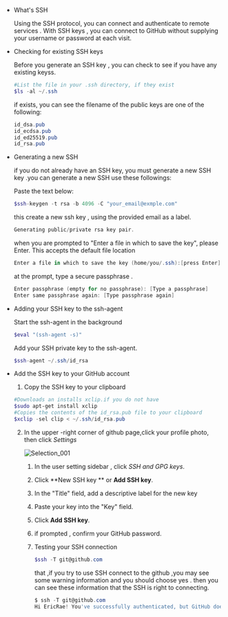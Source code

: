 - What's SSH

  Using the SSH protocol, you can connect and authenticate to remote services . With SSH keys , you can connect to GitHub without supplying your username or password at each visit.

- Checking for existing SSH keys

  Before you generate an SSH key , you can check to see if you have any existing keyss.

  ```powershell
  #List the file in your .ssh directory, if they exist
  $ls -al ~/.ssh
  ```

  if exists, you can see the filename of the public keys are one of the following:

  ```powershell
  id_dsa.pub
  id_ecdsa.pub
  id_ed25519.pub
  id_rsa.pub
  ```

- Generating a new SSH

  if you do not already have an SSH key, you must generate a new SSH key .you can generate a new SSH use these followings:

  Paste the text below:

  ```powershell
  $ssh-keygen -t rsa -b 4096 -C "your_email@exmple.com" 
  ```

  this create a new ssh key , using the provided email as a label.

  ```powershell
  Generating public/private rsa key pair.
  ```

  when you are prompted to "Enter a file in which to save the key", please Enter. This accepts the default file location

  ```powershell
  Enter a file in which to save the key (home/you/.ssh):[press Enter]
  ```

  at the prompt, type a secure passphrase .

  ```powershell
  Enter passphrase (empty for no passphrase): [Type a passphrase]
  Enter same passphrase again: [Type passphrase again]
  ```

- Adding your SSH key to the ssh-agent

  Start the ssh-agent in the background

  ```powershell
  $eval "(ssh-agent -s)"
  ```

  Add your SSH private key to the ssh-agent.

  ```powershell
  $ssh-agent ~/.ssh/id_rsa
  ```

- Add the SSH key to your GitHub account

  1. Copy the SSH key to your clipboard

  ```powershell
  #Downloads an installs xclip.if you do not have
  $sudo apt-get install xclip
  #Copies the contents of the id_rsa.pub file to your clipboard
  $xclip -sel clip < ~/.ssh/id_rsa.pub
  ```

  2. In the upper -right corner of github page,click your profile photo, then click *Settings*

     ![Selection_001](/home/eric/Pictures/Selection_001.png)

     1. In the user setting sidebar , click *SSH and GPG keys*.

     2. Click **New SSH key ** or **Add SSH key**.

     3. In the "Title" field, add a descriptive label for the new key

     4. Paste your key into the "Key" field.

     5. Click **Add SSH key**.

     6. if prompted , confirm your GitHub password.

     7. Testing your SSH connection

        ```powershell
        $ssh -T git@github.com
        ```

        that ,if you try to use SSH	 connect to the github ,you may see some warning information and you should choose yes . then you can see these information that the SSH 	is right to connecting.

        ```powershell
        $ ssh -T git@github.com
        Hi EricRae! You've successfully authenticated, but GitHub does not provide shell access.  
        ```

